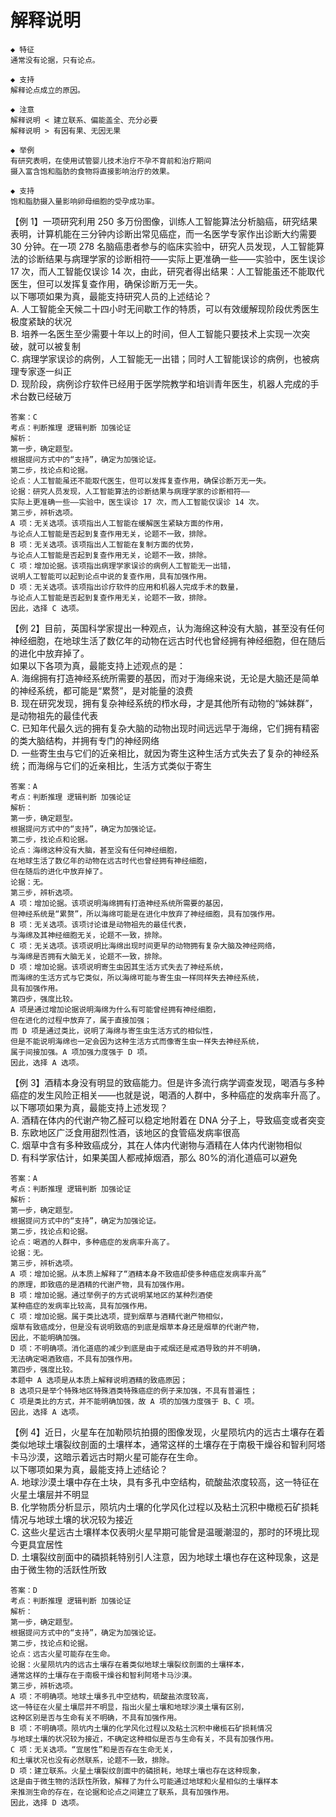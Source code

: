 # 解释说明

```
◆ 特征
通常没有论据，只有论点。

◆ 支持
解释论点成立的原因。

◆ 注意
解释说明 < 建立联系、偏能盖全、充分必要
解释说明 > 有因有果、无因无果
```

```
◆ 举例
有研究表明，在使用试管婴儿技术治疗不孕不育前和治疗期间
摄入富含饱和脂肪的食物将直接影响治疗的效果。

◆ 支持
饱和脂肪摄入量影响卵母细胞的受孕成功率。
```

【例 1】一项研究利用 250 多万份图像，训练人工智能算法分析脑癌，研究结果表明，计算机能在三分钟内诊断出常见癌症，而一名医学专家作出诊断大约需要 30 分钟。在一项 278 名脑癌患者参与的临床实验中，研究人员发现，人工智能算法的诊断结果与病理学家的诊断相符——实际上更准确一些——实验中，医生误诊 17 次，而人工智能仅误诊 14 次，由此，研究者得出结果：人工智能虽还不能取代医生，但可以发挥复查作用，确保诊断万无一失。  
以下哪项如果为真，最能支持研究人员的上述结论？  
A. 人工智能全天候二十四小时无间歇工作的特质，可以有效缓解现阶段优秀医生极度紧缺的状况  
B. 培养一名医生至少需要十年以上的时间，但人工智能只要技术上实现一次突破，就可以被复制  
C. 病理学家误诊的病例，人工智能无一出错；同时人工智能误诊的病例，也被病理专家逐一纠正  
D. 现阶段，病例诊疗软件已经用于医学院教学和培训青年医生，机器人完成的手术台数已经破万

```
答案：C
考点：判断推理 逻辑判断 加强论证
解析：
第一步，确定题型。
根据提问方式中的“支持”，确定为加强论证。
第二步，找论点和论据。
论点：人工智能虽还不能取代医生，但可以发挥复查作用，确保诊断万无一失。
论据：研究人员发现，人工智能算法的诊断结果与病理学家的诊断相符——
实际上更准确一些——实验中，医生误诊 17 次，而人工智能仅误诊 14 次。
第三步，辨析选项。
A 项：无关选项。该项指出人工智能在缓解医生紧缺方面的作用，
与论点人工智能是否起到复查作用无关，论题不一致，排除。
B 项：无关选项。该项指出人工智能在复制方面的优势，
与论点人工智能是否起到复查作用无关，论题不一致，排除。
C 项：增加论据。该项指出病理学家误诊的病例人工智能无一出错，
说明人工智能可以起到论点中说的复查作用，具有加强作用。
D 项：无关选项。该项指出诊疗软件的应用和机器人完成手术的数量，
与论点人工智能是否起到复查作用无关，论题不一致，排除。
因此，选择 C 选项。
```

【例 2】目前，英国科学家提出一种观点，认为海绵这种没有大脑，甚至没有任何神经细胞，在地球生活了数亿年的动物在远古时代也曾经拥有神经细胞，但在随后的进化中放弃掉了。  
如果以下各项为真，最能支持上述观点的是：  
A. 海绵拥有打造神经系统所需要的基因，而对于海绵来说，无论是大脑还是简单的神经系统，都可能是“累赘”，是对能量的浪费  
B. 现在研究发现，拥有复杂神经系统的栉水母，才是其他所有动物的“姊妹群”，是动物祖先的最佳代表  
C. 已知年代最久远的拥有复杂大脑的动物出现时间远远早于海绵，它们拥有精密的类大脑结构，并拥有专门的神经网络  
D. 一些寄生虫与它们的近亲相比，就因为寄生这种生活方式失去了复杂的神经系统；而海绵与它们的近亲相比，生活方式类似于寄生

```
答案：A
考点：判断推理 逻辑判断 加强论证
解析：
第一步，确定题型。
根据提问方式中的“支持”，确定为加强论证。
第二步，找论点和论据。
论点：海绵这种没有大脑，甚至没有任何神经细胞，
在地球生活了数亿年的动物在远古时代也曾经拥有神经细胞，
但在随后的进化中放弃掉了。
论据：无。
第三步，辨析选项。
A 项：增加论据。该项说明海绵拥有打造神经系统所需要的基因，
但神经系统是“累赘”，所以海绵可能是在进化中放弃了神经细胞，具有加强作用。
B 项：无关选项。该项讨论谁是动物祖先的最佳代表，
与海绵及其神经细胞无关，论题不一致，排除。
C 项：无关选项。该项说明比海绵出现时间更早的动物拥有复杂大脑及神经网络，
与海绵是否拥有大脑无关，论题不一致，排除。
D 项：增加论据。该项说明寄生虫因其生活方式失去了神经系统，
而海绵的生活方式与它类似，所以海绵可能与寄生虫一样同样失去神经系统，
具有加强作用。
第四步，强度比较。
A 项是通过增加论据说明海绵为什么有可能曾经拥有神经细胞，
但在进化的过程中放弃了，属于直接加强；
而 D 项是通过类比，说明了海绵与寄生虫生活方式的相似性，
但是不能说明海绵也一定会因为这种生活方式而像寄生虫一样失去神经系统，
属于间接加强。A 项加强力度强于 D 项。
因此，选择 A 选项。
```

【例 3】酒精本身没有明显的致癌能力。但是许多流行病学调查发现，喝酒与多种癌症的发生风险正相关——也就是说，喝酒的人群中，多种癌症的发病率升高了。  
以下哪项如果为真，最能支持上述发现？  
A. 酒精在体内的代谢产物乙醛可以稳定地附着在 DNA 分子上，导致癌变或者突变  
B. 东欧地区广泛食用甜烈性酒，该地区的食管癌发病率很高  
C. 烟草中含有多种致癌成分，其在人体内代谢物与酒精在人体内代谢物相似  
D. 有科学家估计，如果美国人都戒掉烟酒，那么 80%的消化道癌可以避免

```
答案：A
考点：判断推理 逻辑判断 加强论证
解析：
第一步，确定题型。
根据提问方式中的“支持”，确定为加强论证。
第二步，找论点和论据。
论点：喝酒的人群中，多种癌症的发病率升高了。
论据：无。
第三步，辨析选项。
A 项：增加论据。从本质上解释了“酒精本身不致癌却使多种癌症发病率升高”
的原理，即致癌的是酒精的代谢产物，具有加强作用。
B 项：增加论据。通过举例子的方式说明某地区的某种烈酒使
某种癌症的发病率比较高，具有加强作用。
C 项：增加论据。属于类比选项，提到烟草与酒精代谢产物相似，
烟草有致癌成分，但是没有说明致癌的到底是烟草本身还是烟草的代谢产物，
因此，不能明确加强。
D 项：不明确项。消化道癌的减少到底是由于戒烟还是戒酒导致的并不明确，
无法确定喝酒致癌，不具有加强作用。
第四步，强度比较。
本题中 A 选项是从本质上解释说明酒精的致癌原因；
B 选项只是举个特殊地区特殊酒类特殊癌症的例子来加强，不具有普遍性；
C 项是类比的方式，并不能明确加强，故 A 项的加强力度强于 B、C 项。
因此，选择 A 选项。
```

【例 4】近日，火星车在加勒陨坑拍摄的图像发现，火星陨坑内的远古土壤存在着类似地球土壤裂纹剖面的土壤样本，通常这样的土壤存在于南极干燥谷和智利阿塔卡马沙漠，这暗示着远古时期火星可能存在生命。  
以下哪项如果为真，最能支持上述结论？  
A. 地球沙漠土壤中存在土块，具有多孔中空结构，硫酸盐浓度较高，这一特征在火星土壤层并不明显  
B. 化学物质分析显示，陨坑内土壤的化学风化过程以及粘土沉积中橄榄石矿损耗情况与地球土壤的状况较为接近  
C. 这些火星远古土壤样本仅表明火星早期可能曾是温暖潮湿的，那时的环境比现今更具宜居性  
D. 土壤裂纹剖面中的磷损耗特别引人注意，因为地球土壤也存在这种现象，这是由于微生物的活跃性所致

```
答案：D
考点：判断推理 逻辑判断 加强论证
解析：
第一步，确定题型。
根据提问方式中的“支持”，确定为加强论证。
第二步，找论点和论据。
论点：远古火星可能存在生命。
论据：火星陨坑内的远古土壤存在着类似地球土壤裂纹剖面的土壤样本，
通常这样的土壤存在于南极干燥谷和智利阿塔卡马沙漠。
第三步，辨析选项。
A 项：不明确项。地球土壤多孔中空结构，硫酸盐浓度较高，
这一特征在火星土壤层并不明显，指出火星土壤和地球沙漠土壤有区别，
这种区别是否与生命有关不明确，不具有加强作用。
B 项：不明确项。陨坑内土壤的化学风化过程以及粘土沉积中橄榄石矿损耗情况
与地球土壤的状况较为接近，不确定这种相似是否与生命有关，不具有加强作用。
C 项：无关选项。“宜居性”和是否存在生命无关，
和土壤状况也没有必然联系，论题不一致，排除。
D 项：建立联系。火星土壤裂纹剖面中的磷损耗，地球土壤也存在这种现象，
这是由于微生物的活跃性所致，解释了为什么可能通过地球和火星相似的土壤样本
来推测生命的存在，在论据和论点之间建立了联系，具有加强作用。
因此，选择 D 选项。
```
